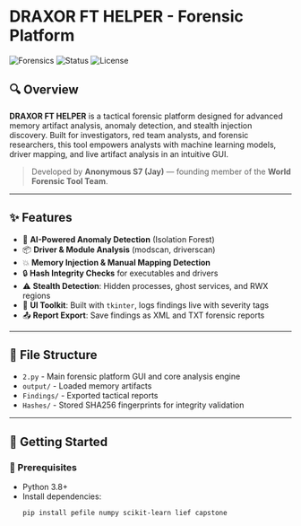 # DRAXOR FT HELPER - Forensic Platform

![Forensics](https://img.shields.io/badge/Forensic-Tool-blue)
![Status](https://img.shields.io/badge/status-Active-brightgreen)
![License](https://img.shields.io/badge/license-Apache%202.0-blue)

## 🔍 Overview

**DRAXOR FT HELPER** is a tactical forensic platform designed for advanced memory artifact analysis, anomaly detection, and stealth injection discovery. Built for investigators, red team analysts, and forensic researchers, this tool empowers analysts with machine learning models, driver mapping, and live artifact analysis in an intuitive GUI.

> Developed by **Anonymous S7 (Jay)** — founding member of the **World Forensic Tool Team**.

---

## ✨ Features

- 🧠 **AI-Powered Anomaly Detection** (Isolation Forest)
- 📦 **Driver & Module Analysis** (modscan, driverscan)
- 💥 **Memory Injection & Manual Mapping Detection**
- 🔒 **Hash Integrity Checks** for executables and drivers
- ⚠️ **Stealth Detection**: Hidden processes, ghost services, and RWX regions
- 🧩 **UI Toolkit**: Built with `tkinter`, logs findings live with severity tags
- 📤 **Report Export**: Save findings as XML and TXT forensic reports

---

## 📁 File Structure

- `2.py` - Main forensic platform GUI and core analysis engine
- `output/` - Loaded memory artifacts
- `Findings/` - Exported tactical reports
- `Hashes/` - Stored SHA256 fingerprints for integrity validation

---

## 🚀 Getting Started

### 🔧 Prerequisites

- Python 3.8+
- Install dependencies:
  ```bash
  pip install pefile numpy scikit-learn lief capstone
